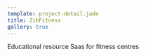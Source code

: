```yaml
---
template: project-detail.jade
title: ZibFitness
gallery: true
---
```


Educational resource Saas for fitness centres

